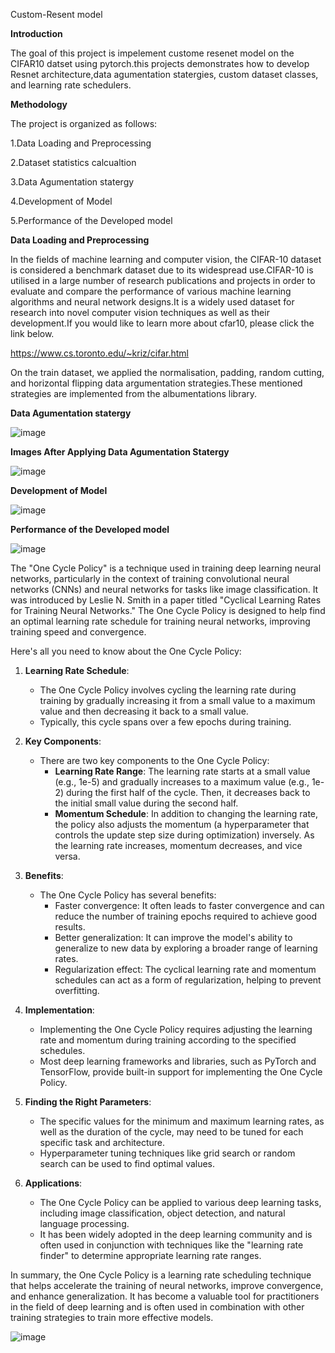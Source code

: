 Custom-Resent model

**Introduction**

The goal of this project is impelement custome resenet model on the CIFAR10 datset using pytorch.this projects demonstrates how to develop Resnet architecture,data agumentation statergies, custom dataset classes, and learning rate schedulers.

**Methodology**

 The project is organized as follows: 
 
 1.Data Loading and Preprocessing

 2.Dataset statistics calcualtion

 3.Data Agumentation statergy 

 4.Development of Model
 
 5.Performance of the Developed model

 **Data Loading and Preprocessing**

 In the fields of machine learning and computer vision, the CIFAR-10 dataset is considered a benchmark dataset due to its widespread use.CIFAR-10 is utilised in a large number of research publications and projects in order to evaluate and compare the performance of various machine learning algorithms and neural network designs.It is a widely used dataset for research into novel computer vision techniques as well as their development.If you would like to learn more about cfar10, please click the link below.

  https://www.cs.toronto.edu/~kriz/cifar.html

On the train dataset, we applied the normalisation, padding, random cutting, and horizontal flipping data argumentation strategies.These mentioned strategies are implemented from the albumentations library.

 **Data Agumentation statergy**
 
 ![image](https://github.com/kiran-pyt/Custom-Resnet/assets/120393460/32351e32-df4a-46c9-a520-c3a091af8c96)

  **Images After Applying Data Agumentation Statergy**

 ![image](https://github.com/kiran-pyt/Custom-Resnet/assets/120393460/53654f63-b443-449d-92d9-6371b9f0b597)

 **Development of Model**

 ![image](https://github.com/kiran-pyt/Custom-Resnet/assets/120393460/43564cfc-8895-4e6d-b9f0-afe12cb14a29)

 **Performance of the Developed model**

 ![image](https://github.com/kiran-pyt/Custom-Resnet/assets/120393460/2b567532-2812-4068-92d0-97cb948841be)



 The "One Cycle Policy" is a technique used in training deep learning neural networks, particularly in the context of training convolutional neural networks (CNNs) and neural networks for tasks like image classification. It was introduced by Leslie N. Smith in a paper titled "Cyclical Learning Rates for Training Neural Networks." The One Cycle Policy is designed to help find an optimal learning rate schedule for training neural networks, improving training speed and convergence.

Here's all you need to know about the One Cycle Policy:

1. **Learning Rate Schedule**:
   - The One Cycle Policy involves cycling the learning rate during training by gradually increasing it from a small value to a maximum value and then decreasing it back to a small value.
   - Typically, this cycle spans over a few epochs during training.

2. **Key Components**:
   - There are two key components to the One Cycle Policy:
     - **Learning Rate Range**: The learning rate starts at a small value (e.g., 1e-5) and gradually increases to a maximum value (e.g., 1e-2) during the first half of the cycle. Then, it decreases back to the initial small value during the second half.
     - **Momentum Schedule**: In addition to changing the learning rate, the policy also adjusts the momentum (a hyperparameter that controls the update step size during optimization) inversely. As the learning rate increases, momentum decreases, and vice versa.

3. **Benefits**:
   - The One Cycle Policy has several benefits:
     - Faster convergence: It often leads to faster convergence and can reduce the number of training epochs required to achieve good results.
     - Better generalization: It can improve the model's ability to generalize to new data by exploring a broader range of learning rates.
     - Regularization effect: The cyclical learning rate and momentum schedules can act as a form of regularization, helping to prevent overfitting.

4. **Implementation**:
   - Implementing the One Cycle Policy requires adjusting the learning rate and momentum during training according to the specified schedules.
   - Most deep learning frameworks and libraries, such as PyTorch and TensorFlow, provide built-in support for implementing the One Cycle Policy.

5. **Finding the Right Parameters**:
   - The specific values for the minimum and maximum learning rates, as well as the duration of the cycle, may need to be tuned for each specific task and architecture.
   - Hyperparameter tuning techniques like grid search or random search can be used to find optimal values.

6. **Applications**:
   - The One Cycle Policy can be applied to various deep learning tasks, including image classification, object detection, and natural language processing.
   - It has been widely adopted in the deep learning community and is often used in conjunction with techniques like the "learning rate finder" to determine appropriate learning rate ranges.

In summary, the One Cycle Policy is a learning rate scheduling technique that helps accelerate the training of neural networks, improve convergence, and enhance generalization. It has become a valuable tool for practitioners in the field of deep learning and is often used in combination with other training strategies to train more effective models.

![image](https://github.com/kiran-pyt/Custom-Resnet/assets/120393460/a4388a83-f3d9-4c34-bb4b-0c0283e207d4)






 



            

          










 






